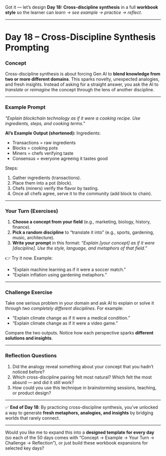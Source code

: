 Got it — let’s design **Day 18: Cross-discipline synthesis** in a full **workbook style** so the learner can *learn → see example → practice → reflect*.

---

# **Day 18 – Cross-Discipline Synthesis Prompting**

### **Concept**

Cross-discipline synthesis is about forcing Gen AI to **blend knowledge from two or more different domains**. This sparks novelty, unexpected analogies, and fresh insights. Instead of asking for a straight answer, you ask the AI to *translate* or *reimagine* the concept through the lens of another discipline.

---

### **Example Prompt**

*"Explain blockchain technology as if it were a cooking recipe. Use ingredients, steps, and cooking terms."*

**AI’s Example Output (shortened):**
Ingredients:

* Transactions = raw ingredients
* Blocks = cooking pots
* Miners = chefs verifying taste
* Consensus = everyone agreeing it tastes good

Steps:

1. Gather ingredients (transactions).
2. Place them into a pot (block).
3. Chefs (miners) verify the flavor by tasting.
4. Once all chefs agree, serve it to the community (add block to chain).

---

### **Your Turn (Exercises)**

1. **Choose a concept from your field** (e.g., marketing, biology, history, finance).
2. **Pick a random discipline** to “translate it into” (e.g., sports, gardening, music, architecture).
3. **Write your prompt** in this format:
   *“Explain \[your concept] as if it were \[discipline]. Use the style, language, and metaphors of that field.”*

👉 Try it now. Example:

* “Explain machine learning as if it were a soccer match.”
* “Explain inflation using gardening metaphors.”

---

### **Challenge Exercise**

Take one serious problem in your domain and ask AI to explain or solve it through *two completely different disciplines*.
For example:

* “Explain climate change as if it were a medical condition.”
* “Explain climate change as if it were a video game.”

Compare the two outputs. Notice how each perspective sparks **different solutions and insights**.

---

### **Reflection Questions**

1. Did the analogy reveal something about your concept that you hadn’t noticed before?
2. Which cross-discipline pairing felt most natural? Which felt the most absurd — and did it still work?
3. How could you use this technique in brainstorming sessions, teaching, or product design?

---

✅ **End of Day 18**: By practicing cross-discipline synthesis, you’ve unlocked a way to generate **fresh metaphors, analogies, and insights** by bridging worlds that rarely connect.

---

Would you like me to expand this into a **designed template for every day** (so each of the 50 days comes with “Concept → Example → Your Turn → Challenge → Reflection”), or just build these workbook expansions for selected key days?
